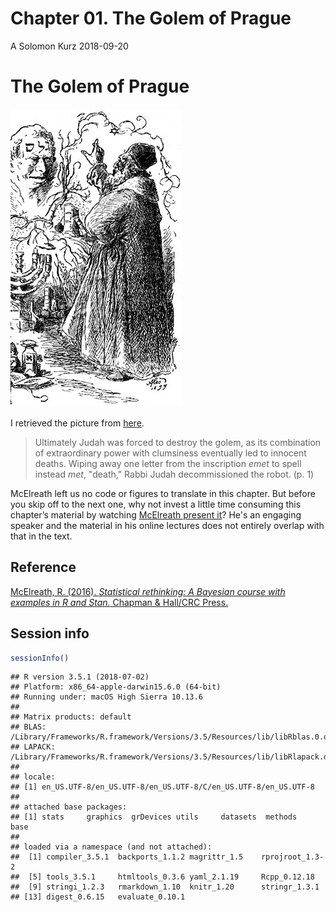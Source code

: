 Chapter 01. The Golem of Prague
================
A Solomon Kurz
2018-09-20

The Golem of Prague
===================

![Rabbi Loew and Golem by Mikoláš Aleš, 1899](pictures/Golem_and_Loew.jpg)

I retrieved the picture from [here](https://en.wikipedia.org/wiki/Golem#/media/File:Golem_and_Loew.jpg).

> Ultimately Judah was forced to destroy the golem, as its combination of extraordinary power with clumsiness eventually led to innocent deaths. Wiping away one letter from the inscription *emet* to spell instead *met*, "death," Rabbi Judah decommissioned the robot. (p. 1)

McElreath left us no code or figures to translate in this chapter. But before you skip off to the next one, why not invest a little time consuming this chapter’s material by watching [McElreath present it](https://www.youtube.com/watch?v=oy7Ks3YfbDg&t=14s&frags=pl%2Cwn)? He's an engaging speaker and the material in his online lectures does not entirely overlap with that in the text.

Reference
---------

[McElreath, R. (2016). *Statistical rethinking: A Bayesian course with examples in R and Stan.* Chapman & Hall/CRC Press.](https://xcelab.net/rm/statistical-rethinking/)

Session info
------------

``` r
sessionInfo()
```

    ## R version 3.5.1 (2018-07-02)
    ## Platform: x86_64-apple-darwin15.6.0 (64-bit)
    ## Running under: macOS High Sierra 10.13.6
    ## 
    ## Matrix products: default
    ## BLAS: /Library/Frameworks/R.framework/Versions/3.5/Resources/lib/libRblas.0.dylib
    ## LAPACK: /Library/Frameworks/R.framework/Versions/3.5/Resources/lib/libRlapack.dylib
    ## 
    ## locale:
    ## [1] en_US.UTF-8/en_US.UTF-8/en_US.UTF-8/C/en_US.UTF-8/en_US.UTF-8
    ## 
    ## attached base packages:
    ## [1] stats     graphics  grDevices utils     datasets  methods   base     
    ## 
    ## loaded via a namespace (and not attached):
    ##  [1] compiler_3.5.1  backports_1.1.2 magrittr_1.5    rprojroot_1.3-2
    ##  [5] tools_3.5.1     htmltools_0.3.6 yaml_2.1.19     Rcpp_0.12.18   
    ##  [9] stringi_1.2.3   rmarkdown_1.10  knitr_1.20      stringr_1.3.1  
    ## [13] digest_0.6.15   evaluate_0.10.1
